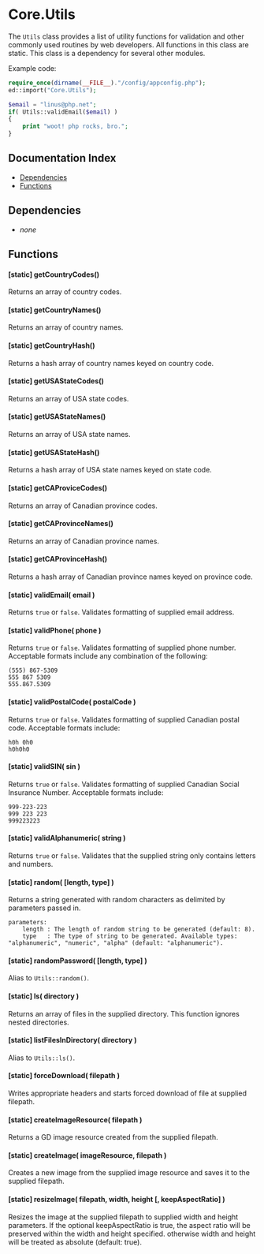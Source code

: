 # Core.Utils

The `Utils` class provides a list of utility functions for validation and other commonly used routines by web developers.  All functions in this class are static.  This class is a dependency for several other modules.

Example code:
```php
require_once(dirname(__FILE__)."/config/appconfig.php");
ed::import("Core.Utils");

$email = "linus@php.net";
if( Utils::validEmail($email) )
{
	print "woot! php rocks, bro.";
}
```

## Documentation Index

* [Dependencies](#dependencies)
* [Functions](#functions)

## Dependencies

* *none*

## Functions

#### [static] getCountryCodes()
Returns an array of country codes.

#### [static] getCountryNames()
Returns an array of country names.

#### [static] getCountryHash()
Returns a hash array of country names keyed on country code.

#### [static] getUSAStateCodes()
Returns an array of USA state codes.

#### [static] getUSAStateNames()
Returns an array of USA state names.

#### [static] getUSAStateHash()
Returns a hash array of USA state names keyed on state code.

#### [static] getCAProviceCodes()
Returns an array of Canadian province codes.

#### [static] getCAProvinceNames()
Returns an array of Canadian province names.

#### [static] getCAProvinceHash()
Returns a hash array of Canadian province names keyed on province code.

#### [static] validEmail( email )
Returns `true` or `false`.  Validates formatting of supplied email address.

#### [static] validPhone( phone )
Returns `true` or `false`.  Validates formatting of supplied phone number.  Acceptable formats include any combination of the following:
```
(555) 867-5309
555 867 5309
555.867.5309
```

#### [static] validPostalCode( postalCode )
Returns `true` or `false`.  Validates formatting of supplied Canadian postal code.  Acceptable formats include:
```
h0h 0h0
h0h0h0
```

#### [static] validSIN( sin )
Returns `true` or `false`.  Validates formatting of supplied Canadian Social Insurance Number.  Acceptable formats include:
```
999-223-223
999 223 223
999223223
```

#### [static] validAlphanumeric( string )
Returns `true` or `false`.  Validates that the supplied string only contains letters and numbers.

#### [static] random( [length, type] )
Returns a string generated with random characters as delimited by parameters passed in.
```
parameters:
	length : The length of random string to be generated (default: 8).
	type   : The type of string to be generated. Available types: "alphanumeric", "numeric", "alpha" (default: "alphanumeric").
```

#### [static] randomPassword( [length, type] )
Alias to `Utils::random()`.

#### [static] ls( directory )
Returns an array of files in the supplied directory.  This function ignores nested directories.

#### [static] listFilesInDirectory( directory )
Alias to `Utils::ls()`.

#### [static] forceDownload( filepath )
Writes appropriate headers and starts forced download of file at supplied filepath.

#### [static] createImageResource( filepath )
Returns a GD image resource created from the supplied filepath.

#### [static] createImage( imageResource, filepath )
Creates a new image from the supplied image resource and saves it to the supplied filepath.

#### [static] resizeImage( filepath, width, height [, keepAspectRatio] )
Resizes the image at the supplied filepath to supplied width and height parameters.  If the optional keepAspectRatio is true, the aspect ratio will be preserved within the width and height specified. otherwise width and height will be treated as absolute (default: true).